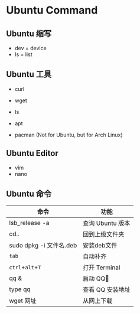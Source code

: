 # Ubuntu Command

## Ubuntu 缩写
- dev = device  
- ls = list

## Ubuntu 工具
- curl  
- wget  
- ls  
- apt  

- pacman (Not for Ubuntu, but for Arch Linux)

## Ubuntu Editor
- vim
- nano

## Ubuntu 命令
|命令            |功能            |
|---             |---            |
|lsb_release -a  |查询 Ubuntu 版本|
|cd..            |回到上级文件夹  |
|sudo dpkg -i 文件名.deb|安装deb文件|
|`tab`           |自动补齐|
|`ctrl`+`alt`+`T`|打开 Terminal|
|qq &            |启动 QQ🐧|
|type qq         |查看 QQ 安装地址|
|wget 网址        |从网上下载|
